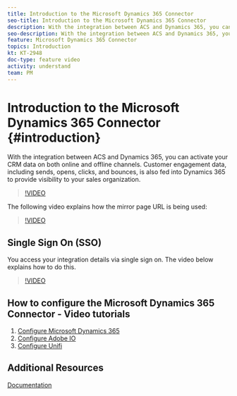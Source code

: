 ```yaml
---
title: Introduction to the Microsoft Dynamics 365 Connector
seo-title: Introduction to the Microsoft Dynamics 365 Connector
description: With the integration between ACS and Dynamics 365, you can activate your CRM data on both online and offline channels. Customer engagement data, including sends, opens, clicks, and bounces, is also fed into Dynamics 365 to provide visibility to your sales organization.
seo-description: With the integration between ACS and Dynamics 365, you can activate your CRM data on both online and offline channels. Customer engagement data, including sends, opens, clicks, and bounces, is also fed into Dynamics 365 to provide visibility to your sales organization.
feature: Microsoft Dynamics 365 Connector
topics: Introduction
kt: KT-2948
doc-type: feature video
activity: understand
team: PM
---
```


# Introduction to the Microsoft Dynamics 365 Connector {#introduction}

With the integration between ACS and Dynamics 365, you can activate your CRM data on both online and offline channels. Customer engagement data, including sends, opens, clicks, and bounces, is also fed into Dynamics 365 to provide visibility to your sales organization.

>[!VIDEO](https://video.tv.adobe.com/v/27975?quality=12)

The following video explains how the mirror page URL is being used:

>[!VIDEO](https://video.tv.adobe.com/v/29253?quality=12)

## Single Sign On (SSO)

You access your integration details via single sign on. The video below explains how to do this.

>[!VIDEO](https://video.tv.adobe.com/v/29254?quality=12)

## How to configure the Microsoft Dynamics 365 Connector - Video tutorials

1. [Configure Microsoft Dynamics 365](/help/acs/integration/microsoft-dynamics-365-connector/configure-microsoft-dynamics-365.md)
2. [Configure Adobe IO](/help/acs/integration/microsoft-dynamics-365-connector/configure-adobe-io.md)
3. [Configure Unifi](/help/acs/integration/microsoft-dynamics-365-connector/configure-unifi.md)

## Additional Resources

[Documentation](https://helpx-internal.corp.adobe.com/content/help/en/campaign/kb/acs-ms-dynamics.html)
